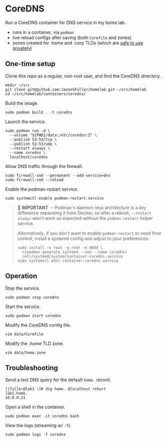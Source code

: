 # CoreDNS

Run a CoreDNS container for DNS service in my home lab.

- runs in a container, via `podman`
- live reload configs after saving (both `Corefile` and zones)
- zones created for .home and .corp TLDs (which are [safe to
  use privately](https://www.icann.org/en/board-activities-and-meetings/materials/approved-board-resolutions-regular-meeting-of-the-icann-board-04-02-2018-en#2.c))



## One-time setup

Clone this repo as a regular, non-root user, and find the CoreDNS directory.

```shell
mkdir ~/src
git clone git@github.com:JasonSFuller/homelab.git ~/src/homelab
cd ~/src/homelab/containers/coredns/
```

Build the image.

```shell
sudo podman build . -t coredns
```

Launch the service.

```shell
sudo podman run -d \
  --volume "${PWD}/data:/etc/coredns:Z" \
  --publish 53:53/tcp \
  --publish 53:53/udp \
  --restart always \
  --name coredns \
  localhost/coredns
```

Allow DNS traffic through the firewall.

```shell
sudo firewall-cmd --permanent --add-service=dns
sudo firewall-cmd --reload
```

Enable the podman-restart service.

```shell
sudo systemctl enable podman-restart.service
```

> :orange_book: **IMPORTANT** -- Podman's daemon-less architecture is a key
> difference separating it from Docker, so after a reboot, `--restart always`
> won't work as expected without the `podman-restart` helper service.
>
> _Alternatively_, if you don't want to enable `podman-restart` or need finer
> control, install a systemd config and adjust to your preferences:
>
> ```shell
> sudo install -o root -g root -m 0644 \
>   <(podman generate systemd --new --name coredns)
>   /etc/systemd/system/container-coredns.service
> sudo systemctl edit container-coredns.service
> ```

## Operation

Stop the service.

```shell
sudo podman stop coredns
```

Start the service.

```shell
sudo podman start coredns
```

Modify the CoreDNS config file.

```shell
vim data/Corefile
```

Modify the .home TLD zone.

```shell
vim data/home.zone
```



## Troubleshooting

Send a test DNS query for the default `home.` record.

```console
[jfuller@lab1 ~]# dig home. @localhost +short
lab1.home.
10.0.0.21
```

Open a shell in the container.

```shell
sudo podman exec -it coredns bash
```

View the logs (streaming w/ `-f`).

```shell
sudo podman logs -f coredns
```
